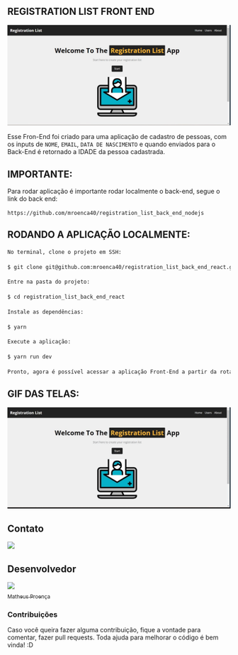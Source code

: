 ## REGISTRATION LIST FRONT END

<p align="center">
  <img width="800" src="src/assets/to_readme/rg_list.jpeg"> 
</p>

Esse Fron-End foi criado para uma aplicação de cadastro de pessoas, com os inputs de `NOME`, `EMAIL`, `DATA DE NASCIMENTO` e quando enviados para o Back-End é retornado a IDADE da pessoa cadastrada.

## IMPORTANTE:

Para rodar aplicação é importante rodar localmente o back-end, segue o link do back end:

`https://github.com/mroenca40/registration_list_back_end_nodejs`

## RODANDO A APLICAÇÃO LOCALMENTE:

```bash
No terminal, clone o projeto em SSH:
 
$ git clone git@github.com:mroenca40/registration_list_back_end_react.git
 
Entre na pasta do projeto:
 
$ cd registration_list_back_end_react
 
Instale as dependências:
 
$ yarn
 
Execute a aplicação:
 
$ yarn run dev
 
Pronto, agora é possível acessar a aplicação Front-End a partir da rota http://localhost:3000/
```

## GIF DAS TELAS:

<p align="center">
  <img width="600" src="src/assets/to_readme/rg_list.gif"> 
</p>

## Contato
 
<a targer="_blank" href="https://www.linkedin.com/in/matheus-proenca-dev/"><img src="https://img.icons8.com/fluency/48/000000/linkedin.png"/></a>
 
## Desenvolvedor
 
[<img src="https://avatars.githubusercontent.com/u/74427703?v=4" width=115><br><sub>Matheus Proença</sub>](https://github.com/mroenca40)
 
### Contribuições
 
Caso você queira fazer alguma contribuição, fique a vontade para comentar, fazer pull requests. Toda ajuda para melhorar o código é bem vinda! :D
 
###
